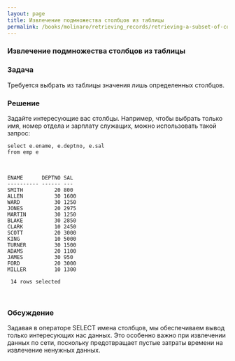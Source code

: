 ```yaml
---
layout: page
title: Извлечение подмножества столбцов из таблицы
permalink: /books/molinaro/retrieving_records/retrieving-a-subset-of-columns-from-a-table/
---
```


### Извлечение подмножества столбцов из таблицы

<h3>Задача</h3>

Требуется выбрать из таблицы значения лишь определенных столбцов.

<h3>Решение</h3>

Задайте интересующие вас столбцы. Например, чтобы выбрать только имя, номер отдела и зарплату служащих, можно использовать такой запрос:


    select e.ename, e.deptno, e.sal
    from emp e

<br/>


    ENAME      DEPTNO SAL
    ---------- ------ ---
    SMITH          20 800
    ALLEN          30 1600
    WARD           30 1250
    JONES          20 2975
    MARTIN         30 1250
    BLAKE          30 2850
    CLARK          10 2450
    SCOTT          20 3000
    KING           10 5000
    TURNER         30 1500
    ADAMS          20 1100
    JAMES          30 950
    FORD           20 3000
    MILLER         10 1300

     14 rows selected



<br/>
<h3>Обсуждение</h3>

Задавая в операторе SELECT имена столбцов, мы обеспечиваем вывод только интересующих нас данных.
Это особенно важно при извлечении данных по сети, поскольку предотвращает пустые затраты времени на извлечение ненужных данных.

